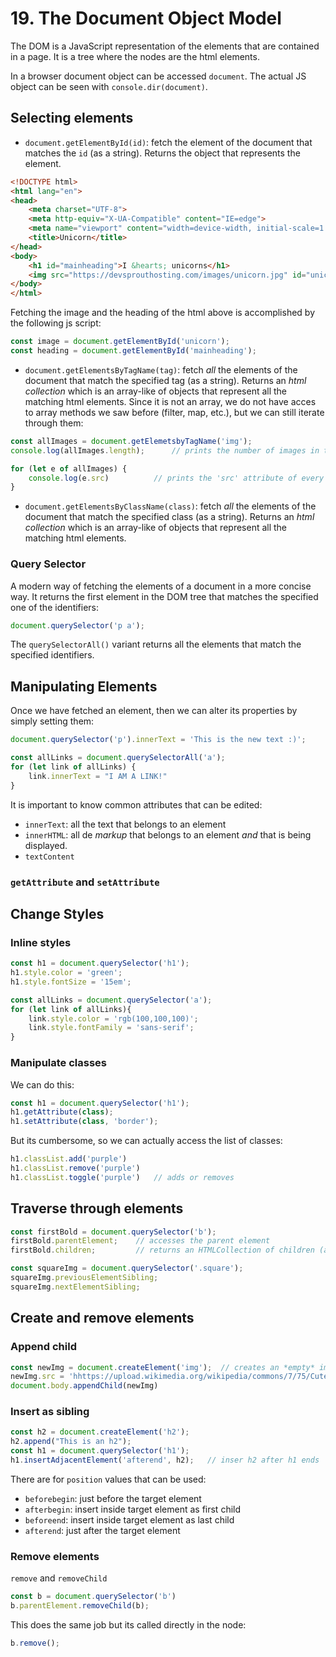 # 19. The Document Object Model

The DOM is a JavaScript representation of the elements that are contained in a page. It is a tree where the nodes are the html elements.

In a browser document object can be accessed `document`. The actual JS object can be seen with `console.dir(document)`. 



## Selecting elements

- `document.getElementById(id)`: fetch the element of the document that matches the `id`  (as a string). Returns the object that represents the element.

```html
<!DOCTYPE html>
<html lang="en">
<head>
    <meta charset="UTF-8">
    <meta http-equiv="X-UA-Compatible" content="IE=edge">
    <meta name="viewport" content="width=device-width, initial-scale=1.0">
    <title>Unicorn</title>
</head>
<body>
    <h1 id="mainheading">I &hearts; unicorns</h1>
    <img src="https://devsprouthosting.com/images/unicorn.jpg" id="unicorn" alt="unicorn">
</body>
</html>
```
Fetching the image and the heading of the html above is accomplished by the following js script:
```js
const image = document.getElementById('unicorn');
const heading = document.getElementById('mainheading');
```


- `document.getElementsByTagName(tag)`: fetch *all* the elements of the document that match the specified tag (as a string). Returns an *html collection* which is an array-like of objects that represent all the matching html elements.
Since it is not an array, we do not have acces to array methods we saw before (filter, map, etc.), but we can still iterate through them:

```js
const allImages = document.getElemetsbyTagName('img');
console.log(allImages.length);      // prints the number of images in the document

for (let e of allImages) {
    console.log(e.src)          // prints the 'src' attribute of every image
}
```
- `document.getElementsByClassName(class)`: fetch *all* the elements of the document that match the specified class (as a string). Returns an *html collection* which is an array-like of objects that represent all the matching html elements.


### Query Selector

A modern way of fetching the elements of a document in a more concise way. It returns the first element in the DOM tree that matches the specified one of the identifiers:

```js
document.querySelector('p a');
```
The `querySelectorAll()` variant returns all the elements that match the specified identifiers.


## Manipulating Elements

Once we have fetched an element, then we can alter its properties by simply setting them:
```js
document.querySelector('p').innerText = 'This is the new text :)';
```

```js
const allLinks = document.querySelectorAll('a');
for (let link of allLinks) {
    link.innerText = "I AM A LINK!"
}
```

It is important to know common attributes that can be edited:
- `innerText`: all the text that belongs to an element
- `innerHTML`: all de *markup* that belongs to an element *and* that is being displayed.
- `textContent`


### `getAttribute` and `setAttribute`

## Change Styles

### Inline styles
```js
const h1 = document.querySelector('h1');
h1.style.color = 'green';
h1.style.fontSize = '15em';

const allLinks = document.querySelector('a');
for (let link of allLinks){
    link.style.color = 'rgb(100,100,100)';
    link.style.fontFamily = 'sans-serif';
}
```
### Manipulate classes
We can do this:
```js
const h1 = document.querySelector('h1');
h1.getAttribute(class);
h1.setAttribute(class, 'border');
```

But its cumbersome, so we can actually access the list of classes:
```js
h1.classList.add('purple')
h1.classList.remove('purple')
h1.classList.toggle('purple')   // adds or removes 
```

## Traverse through elements

```js
const firstBold = document.querySelector('b');
firstBold.parentElement;    // accesses the parent element
firstBold.children;         // returns an HTMLCollection of children (array-like)
```

```js
const squareImg = document.querySelector('.square');
squareImg.previousElementSibling;
squareImg.nextElementSibling;
```

## Create and remove elements

### Append child
```js
const newImg = document.createElement('img');  // creates an *empty* image
newImg.src = 'hhttps://upload.wikimedia.org/wikipedia/commons/7/75/Cute_grey_kitten.jpg';
document.body.appendChild(newImg)
```
### Insert as sibling
```js
const h2 = document.createElement('h2');
h2.append("This is an h2");
const h1 = document.querySelector('h1');
h1.insertAdjacentElement('afterend', h2);   // inser h2 after h1 ends
```
There are for `position` values that can be used:
- `beforebegin`: just before the target element
- `afterbegin`: insert inside target element as first child
- `beforeend`: insert inside target element as last child
- `afterend`: just after the target element

### Remove elements
`remove` and `removeChild`
```js
const b = document.querySelector('b')
b.parentElement.removeChild(b);
```

This does the same job but its called directly in the node:
```js
b.remove();
```

